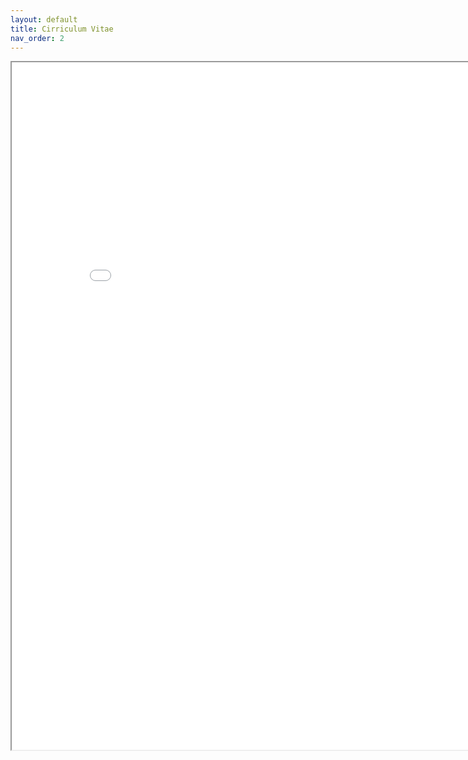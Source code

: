 ```yaml
---
layout: default
title: Cirriculum Vitae
nav_order: 2
---
```


<iframe src="/docs/CV.pdf" height="1100" width="850"></iframe>
